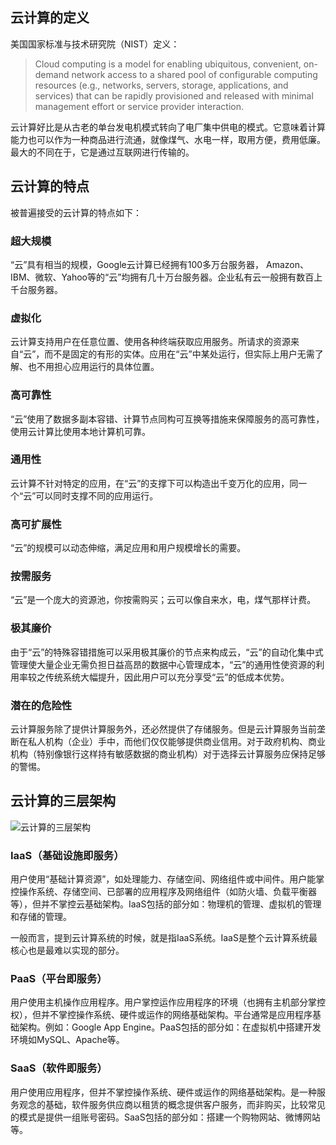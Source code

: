## 云计算的定义
美国国家标准与技术研究院（NIST）定义：

> Cloud computing is a model for enabling ubiquitous, convenient, on-demand network access to a shared pool of configurable computing resources (e.g., networks, servers, storage, applications, and services) that can be rapidly provisioned and released with minimal management effort or service provider interaction.

云计算好比是从古老的单台发电机模式转向了电厂集中供电的模式。它意味着计算能力也可以作为一种商品进行流通，就像煤气、水电一样，取用方便，费用低廉。最大的不同在于，它是通过互联网进行传输的。

## 云计算的特点
被普遍接受的云计算的特点如下：
### 超大规模
“云”具有相当的规模，Google云计算已经拥有100多万台服务器， Amazon、IBM、微软、Yahoo等的“云”均拥有几十万台服务器。企业私有云一般拥有数百上千台服务器。
### 虚拟化
云计算支持用户在任意位置、使用各种终端获取应用服务。所请求的资源来自“云”，而不是固定的有形的实体。应用在“云”中某处运行，但实际上用户无需了解、也不用担心应用运行的具体位置。
### 高可靠性
“云”使用了数据多副本容错、计算节点同构可互换等措施来保障服务的高可靠性，使用云计算比使用本地计算机可靠。
### 通用性
云计算不针对特定的应用，在“云”的支撑下可以构造出千变万化的应用，同一个“云”可以同时支撑不同的应用运行。
### 高可扩展性
“云”的规模可以动态伸缩，满足应用和用户规模增长的需要。
### 按需服务
“云”是一个庞大的资源池，你按需购买；云可以像自来水，电，煤气那样计费。
### 极其廉价
由于“云”的特殊容错措施可以采用极其廉价的节点来构成云，“云”的自动化集中式管理使大量企业无需负担日益高昂的数据中心管理成本，“云”的通用性使资源的利用率较之传统系统大幅提升，因此用户可以充分享受“云”的低成本优势。
### 潜在的危险性
云计算服务除了提供计算服务外，还必然提供了存储服务。但是云计算服务当前垄断在私人机构（企业）手中，而他们仅仅能够提供商业信用。对于政府机构、商业机构（特别像银行这样持有敏感数据的商业机构）对于选择云计算服务应保持足够的警惕。

## 云计算的三层架构
![云计算的三层架构](https://upload.wikimedia.org/wikipedia/commons/3/3c/Cloud_computing_layers.png)
### IaaS（基础设施即服务）
用户使用“基础计算资源”，如处理能力、存储空间、网络组件或中间件。用户能掌控操作系统、存储空间、已部署的应用程序及网络组件（如防火墙、负载平衡器等），但并不掌控云基础架构。IaaS包括的部分如：物理机的管理、虚拟机的管理和存储的管理。

一般而言，提到云计算系统的时候，就是指IaaS系统。IaaS是整个云计算系统最核心也是最难以实现的部分。
### PaaS（平台即服务）
用户使用主机操作应用程序。用户掌控运作应用程序的环境（也拥有主机部分掌控权），但并不掌控操作系统、硬件或运作的网络基础架构。平台通常是应用程序基础架构。例如：Google App Engine。PaaS包括的部分如：在虚拟机中搭建开发环境如MySQL、Apache等。
### SaaS（软件即服务）
用户使用应用程序，但并不掌控操作系统、硬件或运作的网络基础架构。是一种服务观念的基础，软件服务供应商以租赁的概念提供客户服务，而非购买，比较常见的模式是提供一组账号密码。SaaS包括的部分如：搭建一个购物网站、微博网站等。
